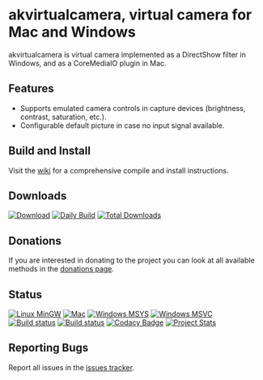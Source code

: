 # akvirtualcamera, virtual camera for Mac and Windows

akvirtualcamera is virtual camera implemented as a DirectShow filter in Windows, and as a CoreMediaIO plugin in Mac.

## Features

* Supports emulated camera controls in capture devices (brightness, contrast, saturation, etc.).
* Configurable default picture in case no input signal available.

## Build and Install

Visit the [wiki](https://github.com/webcamoid/akvirtualcamera/wiki) for a comprehensive compile and install instructions.

## Downloads ##

[![Download](https://img.shields.io/badge/Download-Releases-3f2a7e.svg)](https://github.com/webcamoid/akvirtualcamera/releases)
[![Daily Build](https://img.shields.io/badge/Download-Daily%20Build-3f2a7e.svg)](https://github.com/webcamoid/akvirtualcamera/releases/tag/daily-build)
[![Total Downloads](https://img.shields.io/github/downloads/webcamoid/akvirtualcamera/total.svg?label=Total%20Downloads&color=3f2a7e)](https://tooomm.github.io/github-release-stats/?username=webcamoid&repository=akvirtualcamera)

## Donations ##

If you are interested in donating to the project you can look at all available methods in the [donations page](https://webcamoid.github.io/donations).

## Status

[![Linux MinGW](https://github.com/webcamoid/akvirtualcamera/actions/workflows/linux-mingw.yml/badge.svg)](https://github.com/webcamoid/akvirtualcamera/actions/workflows/linux-mingw.yml)
[![Mac](https://github.com/webcamoid/akvirtualcamera/actions/workflows/mac.yml/badge.svg)](https://github.com/webcamoid/akvirtualcamera/actions/workflows/mac.yml)
[![Windows MSYS](https://github.com/webcamoid/akvirtualcamera/actions/workflows/windows-msys.yml/badge.svg)](https://github.com/webcamoid/akvirtualcamera/actions/workflows/windows-msys.yml)
[![Windows MSVC](https://github.com/webcamoid/akvirtualcamera/actions/workflows/windows-vs.yml/badge.svg)](https://github.com/webcamoid/akvirtualcamera/actions/workflows/windows-vs.yml)  
[![Build status](https://ci.appveyor.com/api/projects/status/rwd4of9casmfmmys?svg=true)](https://ci.appveyor.com/project/hipersayanX/akvirtualcamera)
[![Build status](https://api.cirrus-ci.com/github/webcamoid/akvirtualcamera.svg)](https://cirrus-ci.com/github/webcamoid/akvirtualcamera)
[![Codacy Badge](https://app.codacy.com/project/badge/Grade/1cee2645a3604633a506a203fb8c3161)](https://www.codacy.com/gh/webcamoid/akvirtualcamera/dashboard?utm_source=github.com&amp;utm_medium=referral&amp;utm_content=webcamoid/akvirtualcamera&amp;utm_campaign=Badge_Grade)
[![Project Stats](https://www.openhub.net/p/akvirtualcamera/widgets/project_thin_badge.gif)](https://www.openhub.net/p/akvirtualcamera)

## Reporting Bugs

Report all issues in the [issues tracker](https://github.com/webcamoid/akvirtualcamera/issues).
